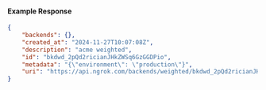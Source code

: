 <!-- Code generated for API Clients. DO NOT EDIT. -->

#### Example Response

```json
{
	"backends": {},
	"created_at": "2024-11-27T10:07:08Z",
	"description": "acme weighted",
	"id": "bkdwd_2pQd2ricianJHkZWSq6GzGGDPio",
	"metadata": "{\"environment\": \"production\"}",
	"uri": "https://api.ngrok.com/backends/weighted/bkdwd_2pQd2ricianJHkZWSq6GzGGDPio"
}
```

